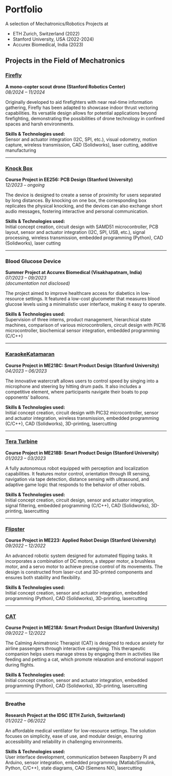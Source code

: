# Portfolio

A selection of Mechatronics/Robotics Projects at 
* ETH Zurich, Switzerland (2022)
* Stanford University, USA (2022-2024)
* Accurex Biomedical, India (2023)

## Projects in the Field of Mechatronics

### [Firefly](https://src.stanford.edu/demo/firefly)
**A mono-copter scout drone (Stanford Robotics Center)**  
*08/2024 – 11/2024*

Originally developed to aid firefighters with near real-time information gathering, Firefly has been adapted to showcase indoor thrust vectoring capabilities. Its versatile design allows for potential applications beyond firefighting, demonstrating the possibilities of drone technology in confined spaces and harsh environments.

**Skills & Technologies used:**  
Sensor and actuator integration (I2C, SPI, etc.), visual odometry, motion capture, wireless transmission, CAD (Solidworks), laser cutting, additive manufacturing

---

### [Knock Box](https://github.com/LeanderU/KnockBox.git)
**Course Project in EE256: PCB Design (Stanford University)**  
*12/2023 – ongoing*

The device is designed to create a sense of proximity for users separated by long distances. By knocking on one box, the corresponding box replicates the physical knocking, and the devices can also exchange short audio messages, fostering interactive and personal communication.

**Skills & Technologies used:**  
Initial concept creation, circuit design with SAMD51 microcontroller, PCB layout, sensor and actuator integration (I2C, SPI, USB, etc.), signal processing, wireless transmission, embedded programming (Python), CAD (Solidworks), laser cutting

---

### Blood Glucose Device
**Summer Project at Accurex Biomedical (Visakhapatnam, India)**  
*07/2023 – 09/2023*  
*(documentation not disclosed)*

The project aimed to improve healthcare access for diabetics in low-resource settings. It featured a low-cost glucometer that measures blood glucose levels using a minimalistic user interface, making it easy to operate.

**Skills & Technologies used:**  
Supervision of three interns, product management, hierarchical state machines, comparison of various microcontrollers, circuit design with PIC16 microcontroller, biochemical sensor integration, embedded programming (C/C++)

---

### [KaraokeKatamaran](https://karaoke-katamaran.weebly.com/)
**Course Project in ME218C: Smart Product Design (Stanford University)**  
*04/2023 – 06/2023*

The innovative watercraft allows users to control speed by singing into a microphone and steering by hitting drum pads. It also includes a competitive element, where participants navigate their boats to pop opponents' balloons.

**Skills & Technologies used:**  
Initial concept creation, circuit design with PIC32 microcontroller, sensor and actuator integration, wireless transmission, embedded programming (C/C++), CAD (Solidworks), 3D-printing, lasercutting

---

### [Tera Turbine](https://sites.google.com/stanford.edu/me218bteraturbine/)
**Course Project in ME218B: Smart Product Design (Stanford University)**  
*01/2023 – 03/2023*

A fully autonomous robot equipped with perception and localization capabilities. It features motor control, orientation through IR sensing, navigation via tape detection, distance sensing with ultrasound, and adaptive game logic that responds to the behavior of other robots.

**Skills & Technologies used:**  
Initial concept creation, circuit design, sensor and actuator integration, signal filtering, embedded programming (C/C++), CAD (Solidworks), 3D-printing, lasercutting

---

### [Flipster](https://me223-flipster-robot.weebly.com/)
**Course Project in ME223: Applied Robot Design (Stanford University)**  
*09/2022 – 12/2022*

An advanced robotic system designed for automated flipping tasks. It incorporates a combination of DC motors, a stepper motor, a brushless motor, and a servo motor to achieve precise control of its movements. The design is constructed from laser-cut and 3D-printed components and ensures both stability and flexibility.

**Skills & Technologies used:**  
Initial concept creation, sensor and actuator integration, embedded programming (Python), CAD (Solidworks), 3D-printing, lasercutting

---

### [CAT](https://me218a-calminganimatronictherapist.weebly.com/)
**Course Project in ME218A: Smart Product Design (Stanford University)**  
*09/2022 – 12/2022*

The Calming Animatronic Therapist (CAT) is designed to reduce anxiety for airline passengers through interactive caregiving. This therapeutic companion helps users manage stress by engaging them in activities like feeding and petting a cat, which promote relaxation and emotional support during flights.

**Skills & Technologies used:**  
Initial concept creation, sensor and actuator integration, embedded programming (Python), CAD (Solidworks), 3D-printing, lasercutting

---

### Breathe
**Research Project at the IDSC (ETH Zurich, Switzerland)**  
*01/2022 – 06/2022*

An affordable medical ventilator for low-resource settings. The solution focuses on simplicity, ease of use, and modular design, ensuring accessibility and reliability in challenging environments.

**Skills & Technologies used:**  
User interface development, communication between Raspberry Pi and Arduino, sensor integration, embedded programming (Matlab/Simulink, Python, C/C++), state diagrams, CAD (Siemens NX), lasercutting
